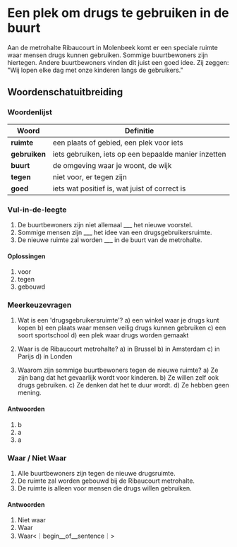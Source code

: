 # Een plek om drugs te gebruiken in de buurt

Aan de metrohalte Ribaucourt in Molenbeek komt er een speciale ruimte waar mensen drugs kunnen gebruiken. Sommige buurtbewoners zijn hiertegen. Andere buurtbewoners vinden dit juist een goed idee. Zij zeggen: "Wij lopen elke dag met onze kinderen langs de gebruikers."

## Woordenschatuitbreiding

### Woordenlijst

| Woord | Definitie |
|-------|-----------|
| **ruimte** | een plaats of gebied, een plek voor iets |
| **gebruiken** | iets gebruiken, iets op een bepaalde manier inzetten |
| **buurt** | de omgeving waar je woont, de wijk |
| **tegen** | niet voor, er tegen zijn |
| **goed** | iets wat positief is, wat juist of correct is |

### Vul-in-de-leegte
1. De buurtbewoners zijn niet allemaal ___ het nieuwe voorstel.
2. Sommige mensen zijn ___ het idee van een drugsgebruikersruimte.
3. De nieuwe ruimte zal worden ___ in de buurt van de metrohalte.

#### Oplossingen
1. voor
2. tegen
3. gebouwd

### Meerkeuzevragen
1. Wat is een 'drugsgebruikersruimte'?
   a) een winkel waar je drugs kunt kopen
   b) een plaats waar mensen veilig drugs kunnen gebruiken
   c) een soort sportschool
   d) een plek waar drugs worden gemaakt

2. Waar is de Ribaucourt metrohalte?
   a) in Brussel
   b) in Amsterdam
   c) in Parijs
   d) in Londen

3. Waarom zijn sommige buurtbewoners tegen de nieuwe ruimte?
   a) Ze zijn bang dat het gevaarlijk wordt voor kinderen.
   b) Ze willen zelf ook drugs gebruiken.
   c) Ze denken dat het te duur wordt.
   d) Ze hebben geen mening.

#### Antwoorden
1. b
2. a
3. a

### Waar / Niet Waar
1. Alle buurtbewoners zijn tegen de nieuwe drugsruimte.
2. De ruimte zal worden gebouwd bij de Ribaucourt metrohalte.
3. De ruimte is alleen voor mensen die drugs willen gebruiken.

#### Antwoorden
1. Niet waar
2. Waar
3. Waar<｜begin▁of▁sentence｜>